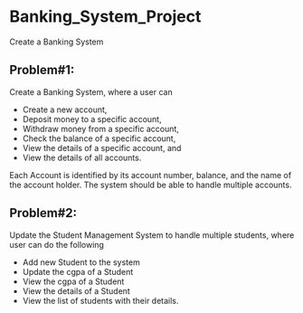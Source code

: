 # Banking_System_Project
Create a Banking System
## Problem#1:
Create a Banking System, where a user can 
- Create a new account,
- Deposit money to a specific account,
- Withdraw money from a specific account,
- Check the balance of a specific account,
- View the details of a specific account, and
- View the details of all accounts.

Each Account is identified by its account number, balance, and the name of the account holder. The system should be able to handle multiple accounts.

## Problem#2:
Update the Student Management System to handle multiple students, where user can do the following
- Add new Student to the system
- Update the cgpa of a Student
- View the cgpa of a Student
- View the details of a Student
- View the list of students with their details.
